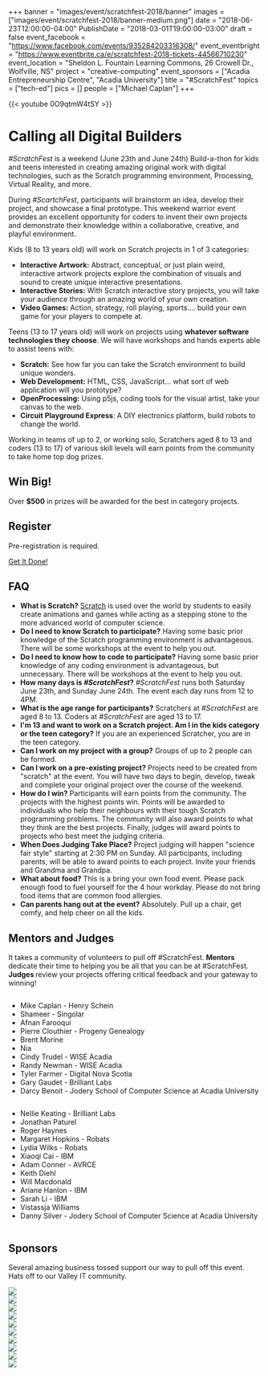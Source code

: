 +++
banner = "images/event/scratchfest-2018/banner"
images = ["images/event/scratchfest-2018/banner-medium.png"]
date = "2018-06-23T12:00:00-04:00"
PublishDate = "2018-03-01T19:00:00-03:00"
draft = false
event_facebook = "https://www.facebook.com/events/935284203316308/"
event_eventbright = "https://www.eventbrite.ca/e/scratchfest-2018-tickets-44566710230"
event_location = "Sheldon L. Fountain Learning Commons, 26 Crowell Dr.,  Wolfville, NS"
project = "creative-computing"
event_sponsors = ["Acadia Entrepreneurship Centre", "Acadia University"]
title = "#ScratchFest"
topics = ["tech-ed"]
pics = []
people = ["Michael Caplan"]
+++

{{< youtube 0O9qtmW4tSY >}}

# Calling all Digital Builders

_#ScratchFest_ is a weekend (June 23th and June 24th) Build-a-thon for kids and teens interested in creating amazing original work with digital technologies, such as the Scratch programming environment, Processing, Virtual Reality, and more.

During _#ScartchFest_, participants will brainstorm an idea, develop their project, and showcase a final prototype.  This weekend warrior event provides an excellent opportunity for coders to invent their own projects and demonstrate their knowledge within a collaborative, creative, and playful environment.

Kids (8 to 13 years old) will work on Scratch projects in 1 of 3 categories:

- **Interactive Artwork:**  Abstract, conceptual, or just plain weird, interactive artwork projects explore the combination of visuals and sound to create unique interactive presentations.
- **Interactive Stories:**  With Scratch interactive story projects, you will take your audience through an amazing world of your own creation.
- **Video Games:**  Action, strategy, roll playing, sports.... build your own game for your players to compete at.

Teens (13 to 17 years old) will work on projects using **whatever software technologies they choose**.  We will have workshops and hands experts able to assist teens with:

- **Scratch:** See how far you can take the Scratch environment to build unique wonders.
- **Web Development:** HTML, CSS, JavaScript... what sort of web application will you prototype?
- **OpenProcessing:** Using p5js, coding tools for the visual artist, take your canvas to the web.
- **Circuit Playground Express**: A DIY electronics platform, build robots to change the world.

Working in teams of up to 2, or working solo, Scratchers aged 8 to 13 and coders (13 to 17) of various skill levels will earn points from the community to take home top dog prizes.

## Win Big!

Over **$500** in prizes will be awarded for the best in category projects.

## Register

Pre-registration is required.

<a class="expanded large button" href="https://www.eventbrite.ca/e/scratchfest-2018-tickets-44566710230"><i class="fas fa-rocket"></i> Get It Done! <i class="fas fa-rocket"></i></a>

## FAQ

- **What is Scratch?**  <a href="https://scratch.mit.edu/" target="_blank">Scratch</a> is used over the world by students to easily create animations and games while acting as a stepping stone to the more advanced world of computer science.
- **Do I need to know Scratch to participate?**  Having some basic prior knowledge of the Scratch programming environment is advantageous.  There will be some workshops at the event to help you out.
- **Do I need to know how to code to participate?**  Having some basic prior knowledge of any coding environment is advantageous, but unnecessary.  There will be workshops at the event to help you out.
- **How many days is _#ScratchFest_?**  _#ScratchFest_ runs both Saturday June 23th, and Sunday June 24th.  The event each day runs from 12 to 4PM.
- **What is the age range for participants?**  Scratchers at _#ScratchFest_ are aged 8 to 13.  Coders at _#ScratchFest_ are aged 13 to 17.
- **I'm 13 and want to work on a Scratch project.  Am I in the kids category or the teen category?**  If you are an experienced Scratcher, you are in the teen category.
- **Can I work on my project with a group?**  Groups of up to 2 people can be formed.
- **Can I work on a pre-existing project?**  Projects need to be created from "scratch" at the event.  You will have two days to begin, develop, tweak and complete your original project over the course of the weekend.
- **How do I win?**  Participants will earn points from the community.  The projects with the highest points win.  Points will be awarded to individuals who help their neighbours with their tough Scratch programming problems.  The community will also award points to what they think are the best projects.  Finally, judges will award points to projects who best meet the judging criteria.
- **When Does Judging Take Place?**  Project judging will happen "science fair style" starting at 2:30 PM on Sunday.  All participants, including parents, will be able to award points to each project.  Invite your friends and Grandma and Grandpa.
- **What about food?**  This is a bring your own food event.  Please pack enough food to fuel yourself for the 4 hour workday.  Please do not bring food items that are common food allergies.
- **Can parents hang out at the event?** Absolutely.  Pull up a chair, get comfy, and help cheer on all the kids.

## Mentors and Judges

It takes a community of volunteers to pull off #ScratchFest.  **Mentors <i class="far fa-handshake"></i>** dedicate their time to helping you be all that you can be at #ScratchFest.  **Judges <i class="fas fa-gavel"></i>** review your projects offering critical feedback and your gateway to winning!

<div class="row">
    <div class="large-6 columns">
    <ul>
        <li>Mike Caplan - Henry Schein <i class="far fa-handshake"></i></li>
        <li>Shameer - Singolar <i class="far fa-handshake"></i></li>
        <li>Afnan Farooqui <i class="fas fa-gavel"></i></li>
        <li>Pierre Clouthier - Progeny Genealogy <i class="far fa-handshake"></i></li>
        <li>Brent Morine <i class="fas fa-gavel"></i> <i class="far fa-handshake"></i></li>
        <li>Nia <i class="fas fa-gavel"></i> <i class="far fa-handshake"></i></li>
        <li>Cindy Trudel - WISE Acadia <i class="fas fa-gavel"></i></li>
        <li>Randy Newman - WISE Acadia <i class="fas fa-gavel"></i></li>
        <li>Tyler Farmer - Digital Nova Scotia <i class="far fa-handshake"></i></li>
        <li>Gary Gaudet - Brilliant Labs <i class="far fa-handshake"></i></li>
        <li>Darcy Benoit - Jodery School of Computer Science at Acadia University <i class="fas fa-gavel"></i></li>
    </ul>
    </div>
    <div class="large-6 columns">
        <ul>
            <li>Nellie Keating - Brilliant Labs <i class="fas fa-gavel"></i> <i class="far fa-handshake"></i></li>
            <li>Jonathan Paturel <i class="fas fa-gavel"></i> <i class="far fa-handshake"></i></li>
            <li>Roger Haynes <i class="fas fa-gavel"></i> <i class="far fa-handshake"></i></li>
            <li>Margaret Hopkins - Robats <i class="fas fa-gavel"></i> <i class="far fa-handshake"></i></li>
            <li>Lydia Wilks - Robats <i class="far fa-handshake"></i></li>
            <li>Xiaoqi Cai - IBM <i class="far fa-handshake"></i></li>
            <li>Adam Conner - AVRCE <i class="far fa-handshake"></i></li>
            <li>Keith Diehl <i class="far fa-handshake"></i></li>
            <li>Will Macdonald <i class="far fa-handshake"></i></li>
            <li>Ariane Hanlon - IBM <i class="fas fa-gavel"></i> <i class="far fa-handshake"></i></li>
            <li>Sarah Li - IBM <i class="fas fa-gavel"></i> <i class="far fa-handshake"></i></li>
            <li>Vistassja Williams <i class="fas fa-gavel"></i></li>
            <li>Danny Silver - Jodery School of Computer Science at Acadia University <i class="far fa-handshake"></i> <i class="fas fa-gavel"></i></li>
        </ul>
    </div>
</div>

## Sponsors

Several amazing business tossed support our way to pull off this event.  Hats off to our Valley IT community.

<div class="row">
  <div class="large-4 columns">
    <div class="card">
      <a href="https://www2.acadiau.ca/home.html"><img src="/images/event/scratchfest-2018/acadia.png"></a>
    </div>
  </div>
  <div class="large-4 columns">
      <div class="card">
        <a href="https://www.henryschein.com/"><img src="/images/event/scratchfest-2017/henryschein.png"></a>
      </div>
    </div>
  <div class="large-4 columns">
     <div class="card">
       <a href="http://progenygenealogy.com/"><img src="/images/event/scratchfest-2017/progeny.png"></a>
     </div>
   </div>
</div>

<div class="row">
  <div class="large-4 columns">
    <div class="card">
      <a href="http://frostbyteinteractive.com/"><img src="/images/event/scratchfest-2017/frostbyte.png"></a>
    </div>
  </div>
  <div class="large-4 columns">
    <div class="card">
      <a href="http://www.makerswindsor.com/"><img src="/images/event/scratchfest-2018/makers.png"></a>
    </div>
  </div>
  <div class="large-4 columns">
    <div class="card">
      <a href="http://www.acadiaentrepreneurshipcentre.com/"><img src="/images/event/scratchfest-2017/aec.png"></a>
    </div>
  </div>
</div>

<div class="row">
  <div class="large-6 columns">
    <div class="card">
      <a href="http://www.mashuplab.ca/"><img src="/images/event/scratchfest-2018/mashuplab.jpg"></a>
    </div>
  </div>
  <div class="large-6 columns">
      <div class="card">
        <a href="http://www.acadiaentrepreneurshipcentre.com/launchbox/about-launchbox/"><img src="/images/event/scratchfest-2018/launchbox.jpg"></a>
      </div>
    </div>
</div>


<div class="row">
  <div class="large-6 columns">
    <div class="card">
      <a href="https://cs.acadiau.ca/"><img src="/images/event/scratchfest-2018/jsocs.png"></a>
    </div>
  </div>
  <div class="large-6 columns">
      <div class="card">
        <a href="https://www.brilliantlabs.ca/"><img src="/images/event/scratchfest-2018/bl-big.png"></a>
      </div>
    </div>
</div>


<style>
.card img {
    margin-left: auto;
    margin-right: auto;
    display: block;
}
</style>

<script src="https://cdnjs.cloudflare.com/ajax/libs/p5.js/0.6.0/p5.min.js" integrity="sha256-GDuv15eqQpLqWvLkRnd+EvvsHLngEUnerY5BDSYfLuM=" crossorigin="anonymous"></script>
<script
   type="text/javascript"
   src="https://rawgit.com/IDMNYU/p5.js-speech/master/lib/p5.speech.js"
></script>

<script>
var b = []
var myVoice = new p5.Speech();
var isInit = 0;
var welcome = [];

function preload() {
  font = loadFont('https://cdn.rawgit.com/google/fonts/699ce8c5/ofl/pressstart2p/PressStart2P-Regular.ttf')
}

function getIP(json) {
    welcome = [
        'Hello ' + json.ip + '. Annapolis Valley computer build-a-thon. Scratch Fest.  A digital builders competition',
        'Hello ' + json.ip + '. Come build with us.  Scratch Fest.  A digital builders competition',
        'How do you express your creativity digitally? ' + json.ip + '?  Scratch Fest.  Come build with us'
    ];

    isInit++;
}

function setup() {
  var header = document.querySelector('main article header');

  canvas = createCanvas(header.offsetWidth, header.offsetHeight);
  canvas.parent(header);

  background(0)

  for (var i = 0; i < 100; i++) {
    b[i] = new T(random(width), random(height))
  }

  isInit++;
}

function draw() {
  for (var i = 0; i < b.length; i++) {
    b[i].update()
    b[i].show()
  }
}


function T(x, y) {
  this.pos = createVector(x, y)
  this.acc = p5.Vector.random2D()
  this.angle = 0.01
  this.s = 10

  this.update = function() {

    this.pos.x += cos(this.angle);
    this.pos.y += sin(this.angle);
    this.angle += random(-0.2, 0.2);
    this.s += 0.1

    this.pos.add(this.acc)

    if (this.x > width) this.x = 0
    if (this.x < 0) this.x = width
    if (this.y > height) y = 0
    if (this.y < 0) y = height
  }

  this.show = function() {
    stroke(255)
    fill(this.s % 255, 0, 0)
		textFont(font);
    textSize(this.s)
    text("#ScratchFest", this.pos.x, this.pos.y)
  }

}

var intervalId = setInterval(function(){

    if (isInit > 1) {
        clearInterval(intervalId);
        talk();
    }

}, 2000);


function talk() {
    var voices = [];

    for (var i = 0; i < myVoice.voices.length; i++) {
        if (myVoice.voices[i].lang.substr(0,2) == 'en') {
            voices.push(i);
        }
    }

    myVoice.setVoice(random(voices));
    myVoice.setRate(0.7);
    myVoice.speak(random(welcome));
}

</script>
<script src="https://api.ipify.org?format=jsonp&callback=getIP"></script>
